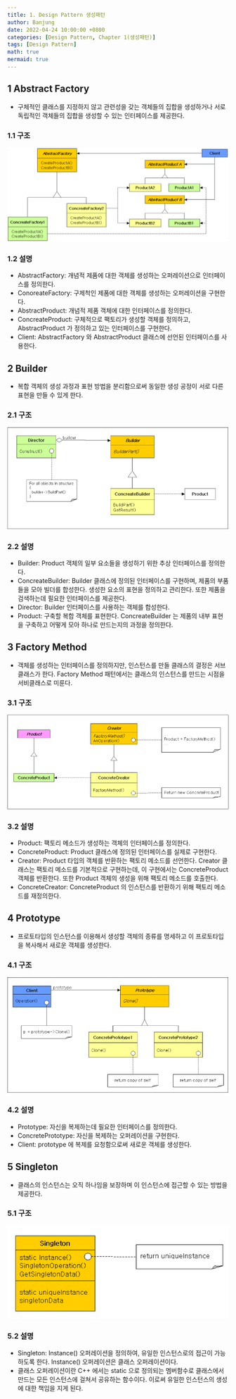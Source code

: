 ```yaml
---
title: 1. Design Pattern 생성패턴
author: Banjung
date: 2022-04-24 10:00:00 +0800
categories: [Design Pattern, Chapter 1(생성패턴)]
tags: [Design Pattern]
math: true
mermaid: true
---
```


## 1 Abstract Factory
- 구체적인 클래스를 지정하지 않고 관련성을 갖는 객체들의 집합을 생성하거나 서로 독립적인 객체들의 집합을 생성할 수 있는 인터페이스를 제공한다.

### 1.1 구조

![image](/assets/img/DesignPattern/AbstractFactory.png)


### 1.2 설명
- AbstractFactory: 개념적 제품에 대한 객체를 생성하는 오퍼레이션으로 인터페이스를 정의한다.
- ConoreateFactory: 구제척인 제품에 대한 객체를 생성하는 오퍼레이션을 구현한다.
- AbstractProduct: 개념적 제품 객체에 대한 인터페이스를 정의한다.
- ConcreateProduct: 구체적으로 팩토리가 생성할 객체를 정의하고, AbstractProduct 가 정의하고 있는 인터페이스를 구현한다.
- Client: AbstractFactory 와 AbstractProduct 클래스에 선언된 인터페이스를 사용한다.

## 2 Builder
- 복합 객체의 생성 과정과 표현 방법을 분리함으로써 동일한 생성 공정이 서로 다른 표현을 만들 수 있게 한다.

### 2.1 구조

![image](/assets/img/DesignPattern/Builder.png)


### 2.2 설명
- Builder: Product 객체의 일부 요소들을 생성하기 위한 추상 인터페이스를 정의한다.
- ConcreateBuilder: Builder 클래스에 정의된 인터페이스를 구현하며, 제품의 부품들을 모아 빌더를 합성한다. 생성한 요소의 표현을 정의하고 관리한다. 또한 제품을 검색하는데 필요한 인터페이스를 제공한다.
- Director: Builder 인터페이스를 사용하는 객체를 합성한다.
- Product: 구축할 복합 객체를 표현한다. ConcreateBuilder 는 제품의 내부 표현을 구축하고 어떻게 모아 하나로 만드는지의 과정을 정의한다.

## 3 Factory Method
- 객체를 생성하는 인터페이스를 정의하지만, 인스턴스를 만들 클래스의 결정은 서브클래스가 한다. Factory Method 패턴에서는 클래스의 인스턴스를 만드는 시점을 서비클래스로 미룬다.

### 3.1 구조

![image](/assets/img/DesignPattern/FactoryMethod.png)


### 3.2 설명
- Product: 팩토리 메소드가 생성하는 객체의 인터페이스를 정의한다.
- ConcreteProduct: Product 클래스에 정의된 인터페이스를 실제로 구현한다.
- Creator: Product 타입의 객체를 반환하는 팩토리 메소드를 선언한다. Creator 클래스는 팩토리 메소드를 기본적으로 구현하는데, 이 구현에서는 ConcreteProduct 객체를 반환한다. 또한 Product 객체의 생성을 위해 팩토리 메소드를 호출한다.
- ConcreteCreator: ConcreteProduct 의 인스턴스를 반환하기 위해 팩토리 메소드를 재정의한다.

## 4 Prototype
- 프로토타입의 인스턴스를 이용해서 생성할 객체의 종류를 명세하고 이 프로토타입을 복사해서 새로운 객체를 생성한다.

### 4.1 구조

![image](/assets/img/DesignPattern/ProtoType.png)


### 4.2 설명
- Prototype: 자신을 복제하는데 필요한 인터페이스를 정의한다.
- ConcretePrototype: 자신을 복제하는 오퍼레이션을 구현한다.
- Client: prototype 에 복제를 요청함으로써 새로운 객체를 생성한다.

## 5 Singleton
- 클래스의 인스턴스는 오직 하나임을 보장하며 이 인스턴스에 접근할 수 있는 방법을 제공한다.

### 5.1 구조

![image](/assets/img/DesignPattern/Singleton.png)


### 5.2 설명
- Singleton: Instance() 오퍼레이션을 정의하여, 유일한 인스턴스로의 접근이 가능하도록 한다. Instance() 오퍼레이션은 클래스 오퍼레이션이다.
- 클래스 오퍼레이션이란 C++ 에서는 static 으로 정의되는 멤버함수로 클래스에서 만드는 모든 인스턴스에 걸쳐서 공유하는 함수이다. 이로써 유일한 인스턴스의 생성에 대한 책임을 지게 된다.